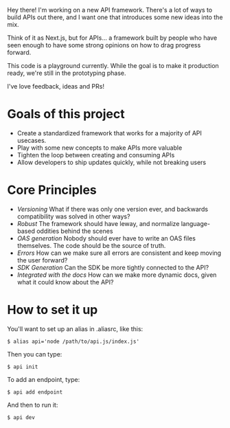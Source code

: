 Hey there! I'm working on a new API framework. There's a lot of ways to build APIs out there, and I want one that introduces some new ideas into the mix.

Think of it as Next.js, but for APIs... a framework built by people who have seen enough to have some strong opinions on how to drag progress forward.

This code is a playground currently. While the goal is to make it production ready, we're still in the prototyping phase.

I've love feedback, ideas and PRs!

# Goals of this project

 * Create a standardized framework that works for a majority of API usecases.
 * Play with some new concepts to make APIs more valuable
 * Tighten the loop between creating and consuming APIs
 * Allow developers to ship updates quickly, while not breaking users

# Core Principles
 * *Versioning* What if there was only one version ever, and backwards compatibility was solved in other ways?
 * *Robust* The framework should have leway, and normalize language-based oddities behind the scenes
 * *OAS generation* Nobody should ever have to write an OAS files themselves. The code should be the source of truth.
 * *Errors* How can we make sure all errors are consistent and keep moving the user forward?
 * *SDK Generation* Can the SDK be more tightly connected to the API?
 * *Integrated with the docs* How can we make more dynamic docs, given what it could know about the API?

# How to set it up

You'll want to set up an alias in .aliasrc, like this:

    $ alias api='node /path/to/api.js/index.js'

Then you can type:

    $ api init

To add an endpoint, type:

    $ api add endpoint

And then to run it:

    $ api dev

